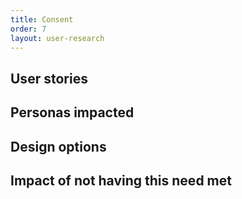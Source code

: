 ```yaml
---
title: Consent
order: 7
layout: user-research
---
```

<h2 class="govuk-heading-m">User stories</h2>


<h2 class="govuk-heading-m">Personas impacted</h2>


<h2 class="govuk-heading-m">Design options</h2>


<h2 class="govuk-heading-m">Impact of not having this need met</h2>

